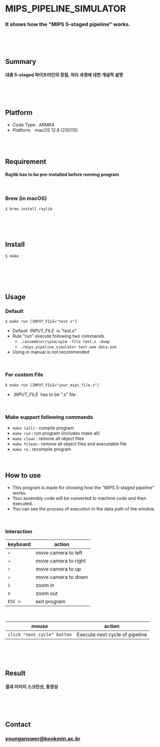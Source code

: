 # MIPS_PIPELINE_SIMULATOR
### It shows how the "MIPS 5-staged pipeline" works.
<br/><br/><br/>

## Summary
#### 대충 5-staged 파이프라인의 장점, 처리 과정에 대한 개념적 설명
<br/><br/><br/>

## Platform
* Code Type: &nbsp;ARM64
* Platform: &nbsp;&nbsp;macOS 12.6 (21G115)
<br/><br/><br/><br/>

## Requirement
#### Raylib has to be pre-installed before running program
<br/>

### Brew (in macOS)
	$ brew install raylib
<br/><br/><br/>

## Install
	$ make
<br/><br/><br/><br/>

## Usage
### Default
	$ make run [INPUT_FILE="test.s"]
* Default &nbsp;*INPUT_FILE*&nbsp; is "test.s"
* Rule "run" execute following two commands
	* `./assembler/spim/spim -file test.s -dump`
	* `./mips_pipeline_simulator text.asm data.asm`
* Using in manual is not recommended
<br/>

### For custom File
	$ make run [INPUT_FILE="your_mips_file.s"]
* &nbsp;*INPUT_FILE*&nbsp; has to be ".s" file
<br/>

### Make support following commands
* `make (all)` : compile program
* `make run` : run program (includes make all)
* `make clean` : remove all object files
* `make fclean` : remove all object files and executable file
* `make re` : recompile program
<br/><br/><br/>

## How to use
* This program is made for showing how the "MIPS 5-staged pipeline" works.
* Your assembly code will be converted to machine code and then executed.
* You can see the process of execution in the data path of the window.
<br/>

### Interaction
| keyboard                    | action                         |
| --------------------------- | ------------------------------ |
| `←`                         | move camera to left            |
| `→`                         | move camera to right           |
| `↑`                         | move camera to up              |
| `↓`                         | move camera to down            |
| `i`                         | zoom in                        |
| `o`                         | zoom out                       |
| `ESC ⎋`                     | exit program                   |

<br/>

| mouse                       | action                         |
| --------------------------- | ------------------------------ |
| `click "next_cycle" button` | Execute next cycle of pipeline |

<br/><br/><br/>

## Result
#### 결과 이미지 스크린샷, 동영상
<br/><br/><br/>

## Contact
### younganswer@kookmin.ac.kr